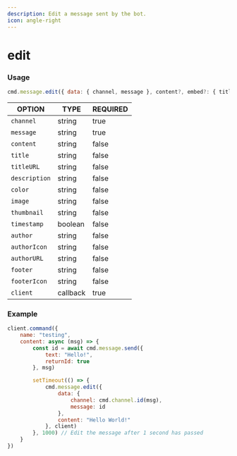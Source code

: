 ```yaml
---
description: Edit a message sent by the bot.
icon: angle-right
---
```


# edit

### Usage

```javascript
cmd.message.edit({ data: { channel, message }, content?, embed?: { title?, description?, color?, image?, thumbnail?, timestamp?, author?, authorIcon?, authorURL?, footer?, footerIcon? } }), client
```

| OPTION        | TYPE     | REQUIRED |
| ------------- | -------- | -------- |
| `channel`     | string   | true     |
| `message`     | string   | true     |
| `content`     | string   | false    |
| `title`       | string   | false    |
| `titleURL`    | string   | false    |
| `description` | string   | false    |
| `color`       | string   | false    |
| `image`       | string   | false    |
| `thumbnail`   | string   | false    |
| `timestamp`   | boolean  | false    |
| `author`      | string   | false    |
| `authorIcon`  | string   | false    |
| `authorURL`   | string   | false    |
| `footer`      | string   | false    |
| `footerIcon`  | string   | false    |
| `client`      | callback | true     |

### Example

```javascript
client.command({
    name: "testing",
    content: async (msg) => {
        const id = await cmd.message.send({
            text: "Hello!",
            returnId: true
        }, msg)

        setTimeout(() => {
            cmd.message.edit({
                data: {
                    channel: cmd.channel.id(msg),
                    message: id
                },
                content: "Hello World!"
            }, client)
        }, 1000) // Edit the message after 1 second has passed
    }
})
```
